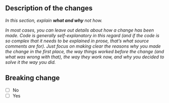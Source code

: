 ## Description of the changes

_In this section, explain **what and why** not how._

_In most cases, you can leave out details about how a change has been made. Code is generally self-explanatory in this regard (and if the code is so complex that it needs to be explained in prose, that’s what source comments are for). Just focus on making clear the reasons why you made the change in the first place, the way things worked before the change (and what was wrong with that), the way they work now, and why you decided to solve it the way you did._

## Breaking change

* [ ] No
* [ ] Yes
